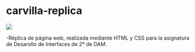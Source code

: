 # carvilla-replica


<img src="https://i.imgur.com/EtUBQKd.png">

-Réplica de página web, realizada mediante HTML y CSS para la asignatura de Desarollo de Interfaces de 2º de DAM.


